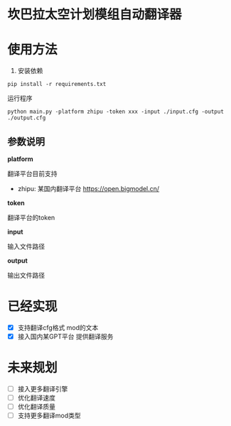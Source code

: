 # 坎巴拉太空计划模组自动翻译器

# 使用方法

1. 安装依赖
```shell
pip install -r requirements.txt
```

运行程序
```shell
python main.py -platform zhipu -token xxx -input ./input.cfg -output ./output.cfg
```

## 参数说明

**platform**

翻译平台目前支持
- zhipu: 某国内翻译平台 https://open.bigmodel.cn/

**token**

翻译平台的token

**input**

输入文件路径

**output**

输出文件路径

# 已经实现

- [x] 支持翻译cfg格式 mod的文本
- [x] 接入国内某GPT平台 提供翻译服务

# 未来规划

- [ ] 接入更多翻译引擎
- [ ] 优化翻译速度
- [ ] 优化翻译质量
- [ ] 支持更多翻译mod类型